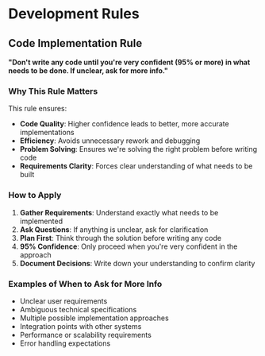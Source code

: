 # Development Rules

## Code Implementation Rule

**"Don't write any code until you're very confident (95% or more) in what needs to be done. If unclear, ask for more info."**

### Why This Rule Matters

This rule ensures:
- **Code Quality**: Higher confidence leads to better, more accurate implementations
- **Efficiency**: Avoids unnecessary rework and debugging
- **Problem Solving**: Ensures we're solving the right problem before writing code
- **Requirements Clarity**: Forces clear understanding of what needs to be built

### How to Apply

1. **Gather Requirements**: Understand exactly what needs to be implemented
2. **Ask Questions**: If anything is unclear, ask for clarification
3. **Plan First**: Think through the solution before writing any code
4. **95% Confidence**: Only proceed when you're very confident in the approach
5. **Document Decisions**: Write down your understanding to confirm clarity

### Examples of When to Ask for More Info

- Unclear user requirements
- Ambiguous technical specifications
- Multiple possible implementation approaches
- Integration points with other systems
- Performance or scalability requirements
- Error handling expectations
